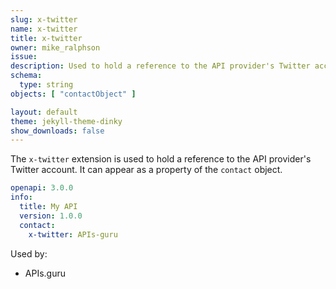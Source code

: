 ```yaml
---
slug: x-twitter
name: x-twitter
title: x-twitter
owner: mike_ralphson
issue:
description: Used to hold a reference to the API provider's Twitter account.
schema:
  type: string
objects: [ "contactObject" ]

layout: default
theme: jekyll-theme-dinky
show_downloads: false
---
```


The `x-twitter` extension is used to hold a reference to the API provider's Twitter account. It can appear as a property of the `contact` object.

```yaml
openapi: 3.0.0
info:
  title: My API
  version: 1.0.0
  contact:
    x-twitter: APIs-guru
```

Used by:

* APIs.guru

